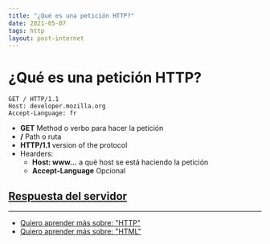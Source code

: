 ```yaml
---
title: "¿Qué es una petición HTTP?"
date: 2021-05-07
tags: http
layout: post-internet
---
```


# ¿Qué es una petición HTTP?

```http
GET / HTTP/1.1
Host: developer.mozilla.org
Accept-Language: fr
```
- **GET**
	Method o verbo para hacer la petición
- **/**
	Path o ruta
- **HTTP/1.1**
	version of the protocol
- Hearders:
	- **Host: www...**
		a qué host se está haciendo la petición
	- **Accept-Language**
		Opcional

## [Respuesta del servidor](http-respuesta-servidor)

---

- [Quiero aprender más sobre: "HTTP"](que-es-http)
- [Quiero aprender más sobre: "HTML"](../0/html)
